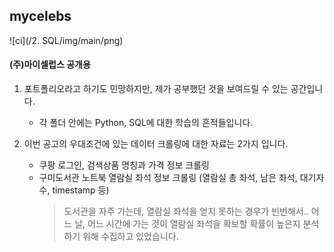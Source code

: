 ## mycelebs
![ci](/2. SQL/img/main/png)

#### (주)마이셀럽스 공개용

1. 포트폴리오라고 하기도 민망하지만, 제가 공부했던 것을 보여드릴 수 있는 공간입니다.
    - 각 폴더 안에는 Python, SQL에 대한 학습의 흔적들입니다.

1. 이번 공고의 우대조건에 있는 데이터 크롤링에 대한 자료는 2가지 입니다.
    - 쿠팡 로그인, 검색상품 명칭과 가격 정보 크롤링
    - 구미도서관 노트북 열람실 좌석 정보 크롤링 (열람실 총 좌석, 남은 좌석, 대기자 수, timestamp 등)
         >도서관을 자주 가는데, 열람실 좌석을 얻지 못하는 경우가 빈번해서..
      어느 날, 어느 시간에 가는 것이 열람실 좌석을 확보할 확률이 높은지 분석하기 위해 수집하고 있었습니다.
